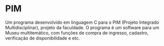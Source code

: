 # PIM

Um programa desenvolvido em linguagem C para o PIM (Projeto Integrado Multidisciplinar), projeto da faculdade. O programa é um software para um Museu multitemático, com funções de compra de ingresso, cadastro, verificação de disponibilidade e etc.
